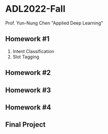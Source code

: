 # ADL2022-Fall
Prof. Yun-Nung Chen "Applied Deep Learning"

## Homework #1
1. Intent Classification
2. Slot Tagging

## Homework #2

## Homework #3

## Homework #4

## Final Project
